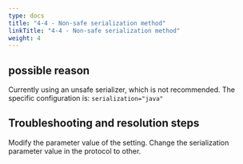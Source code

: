 ```yaml
---
type: docs
title: "4-4 - Non-safe serialization method"
linkTitle: "4-4 - Non-safe serialization method"
weight: 4
---
```


## possible reason

Currently using an unsafe serializer, which is not recommended. The specific configuration is: `serialization="java"`

## Troubleshooting and resolution steps

Modify the parameter value of the setting. Change the serialization parameter value in the protocol to other.

<p style="margin-top: 3rem;"> </p>